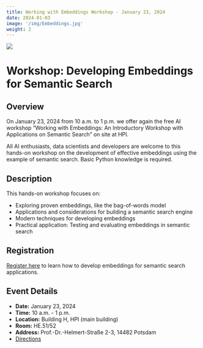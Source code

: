 ```yaml
---
title: Working with Embeddings Workshop - January 23, 2024
date: 2024-01-03
image: '/img/Embeddings.jpg'
weight: 2
---
```


![](/img/Embeddings.jpg)

# Workshop: Developing Embeddings for Semantic Search

## Overview

On January 23, 2024 from 10 a.m. to 1 p.m. we offer again the free AI workshop “Working with Embeddings: An Introductory Workshop with Applications on Semantic Search” on site at HPI.   
 
All AI enthusiasts, data scientists and developers are welcome to this hands-on workshop on the development of effective embeddings using the example of semantic search. Basic Python knowledge is required.


## Description
This hands-on workshop focuses on:
- Exploring proven embeddings, like the bag-of-words model
- Applications and considerations for building a semantic search engine
- Modern techniques for developing embeddings
- Practical application: Testing and evaluating embeddings in semantic search

## Registration
[Register here](https://hpi.de/en/the-hpi/registration/2024/embeddings-workshop/) to learn how to develop embeddings for semantic search applications.

## Event Details
- **Date:** January 23, 2024
- **Time:** 10 a.m. - 1 p.m.
- **Location:** Building H, HPI (main building)
- **Room:** HE.51/52
- **Address:** Prof.-Dr.-Helmert-Straße 2-3, 14482 Potsdam
- [Directions](https://hpi.de/en/the-hpi/organization/directions.html)
